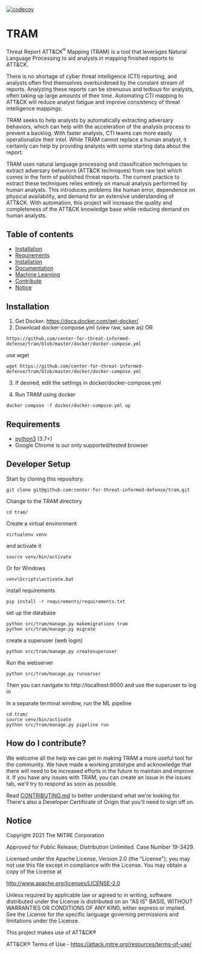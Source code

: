 [![codecov](https://codecov.io/gh/center-for-threat-informed-defense/tram/branch/master/graph/badge.svg?token=YISO1NSAMZ)](https://codecov.io/gh/center-for-threat-informed-defense/tram)

# TRAM

Threat Report ATT&CK<sup>®</sup> Mapping (TRAM) is a tool that leverages Natural Language Processing to aid analysts in mapping finished reports to ATT&CK. 

There is no shortage of cyber threat intelligence (CTI) reporting, and analysts often find themselves overburdened by the constant stream of reports. Analyzing these reports can be strenuous and tedious for analysts, often taking up large amounts of their time. Automating CTI mapping to ATT&CK will reduce analyst fatigue and improve consistency of threat intelligence mappings. 

TRAM seeks to help analysts by automatically extracting adversary behaviors, which can help with the acceleration of the analysis process to prevent a backlog.  With faster analysis, CTI teams can more easily operationalize their intel. While TRAM cannot replace a human analyst, it certainly can help by providing analysts with some starting data about the report.

TRAM uses natural language processing and classification techniques to extract adversary behaviors (ATT&CK techniques) from raw text which comes in the form of published threat reports. The current practice to extract these techniques relies entirely on manual analysis performed by human analysts. This introduces problems like human error, dependence on physical availability, and demand for an extensive understanding of ATT&CK. With automation, this project will increase the quality and completeness of the ATT&CK knowledge base while reducing demand on human analysts. 

## Table of contents
* [Installation](#installation)
* [Requirements](#requirements)
* [Installation](#developer-setup)
* [Documentation](#documentation)
* [Machine Learning](ML.md)
* [Contribute](#how-do-i-contribute)
* [Notice](#notice)

## Installation
1. Get Docker: https://docs.docker.com/get-docker/
2. Download docker-compose.yml (view raw, save as) OR
```
https://github.com/center-for-threat-informed-defense/tram/blob/master/docker/docker-compose.yml
```
use wget
```
wget https://github.com/center-for-threat-informed-defense/tram/blob/master/docker/docker-compose.yml
```
3. If desired, edit the settings in docker/docker-compose.yml

4. Run TRAM using docker
```
docker compose -f docker/docker-compose.yml up
```

## Requirements
- [python3](https://www.python.org/) (3.7+)
- Google Chrome is our only supported/tested browser

## Developer Setup
Start by cloning this repository.
```
git clone git@github.com:center-for-threat-informed-defense/tram.git
```
Change to the TRAM directory
```
cd tram/
```
Create a virtual environment
```
virtualenv venv
```
and activate it
```
source venv/bin/activate
```
Or for Windows
```
venv\Scripts\activate.bat
```
install requirements
```
pip install -r requirements/requirements.txt
```
set up the database
```
python src/tram/manage.py makemigrations tram
python src/tram/manage.py migrate
```
create a superuser (web login)
```
python src/tram/manage.py createsuperuser
```
Run the webserver
```
python src/tram/manage.py runserver 
```
Then you can navigate to http://localhost:8000 and use the superuser to log in

In a separate terminal window, run the ML pipeline
```
cd tram/
source venv/bin/activate
python src/tram/manage.py pipeline run
```

## How do I contribute?

We welcome all the help we can get in making TRAM a more useful tool for the community. 
We have made a working prototype and acknowledge that there will need to be increased efforts in the future to maintain 
and improve it.
If you have any issues with TRAM, you can create an issue in the issues tab, we'll try to respond as soon as possible.

Read [CONTRIBUTING.md](CONTRIBUTING.md) to better understand what we're looking for. 
There's also a Developer Certificate of Origin that you'll need to sign off on.
​
## Notice

Copyright 2021 The MITRE Corporation

Approved for Public Release; Distribution Unlimited. Case Number 19-3429.

Licensed under the Apache License, Version 2.0 (the "License");
you may not use this file except in compliance with the License.
You may obtain a copy of the License at

   http://www.apache.org/licenses/LICENSE-2.0
   
Unless required by applicable law or agreed to in writing, software
distributed under the License is distributed on an "AS IS" BASIS,
WITHOUT WARRANTIES OR CONDITIONS OF ANY KIND, either express or implied.
See the License for the specific language governing permissions and
limitations under the License.

This project makes use of ATT&CK®

ATT&CK® Terms of Use - https://attack.mitre.org/resources/terms-of-use/
